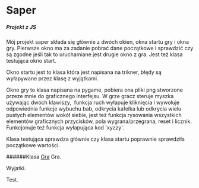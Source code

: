 # Saper
##### Projekt z JS 
Mój projekt saper składa się głównie z dwóch okien, okna startu gry i okna gry. Pierwsze okno ma za zadanie pobrać dane początkowe i sprawdzić czy są zgodne jeśli tak to uruchamiane jest drugie okno z gra. Jest też klasa testująca okno start.

Okno startu jest to klasa która jest napisana na trikner, błędy są wyłapywane przez klasę z wyjątkami.

Okno gry to klasa napisana na pygame, pobiera ona pliki png stworzone przeze mnie do graficznego interfejsu. W grze gracz steruje myszka używając dwóch klawiszy,  funkcja ruch wyłapuje kliknięcia i wywołuje odpowiednia funkcje wybuchu bab, odkrycia kafelka lub odkrycia wielu pustych elementów wokół siebie, jest też funkcja rysowania wszystkich elementów graficznych przycisków, pola wygrana/przegrana, reset i licznik. Funkcjonuje też funkcja wyłapująca kod 'xyzzy'.

Klasa testująca sprawdza głównie czy klasa startu poprawnie sprawdziła początkowe wartości.

######Klasa
[Gra](https://github.com/FilipK-PK/Saper/blo)
Gra.

Wyjatki.

Test.
